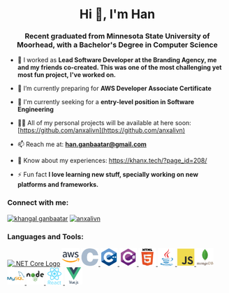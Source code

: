 <h1 align="center">Hi 👋, I'm Han</h1>
<h3 align="center">Recent graduated from Minnesota State University of Moorhead, with a Bachelor's Degree in Computer Science</h3>

- 🔭 I worked as **Lead Software Developer at the Branding Agency, me and my friends co-created. This was one of the most challenging yet most fun project, I've worked on.**

- 🌱 I’m currently preparing for **AWS Developer Associate Certificate**

- 👯 I'm currently seeking for a **entry-level position in Software Engineering**

- 👨‍💻 All of my personal projects will be available at here soon: [https://github.com/anxalivn](https://github.com/anxalivn)

- 📫 Reach me at: **han.ganbaatar@gmail.com**

- 📄 Know about my experiences: https://khanx.tech/?page_id=208/

- ⚡ Fun fact **I love learning new stuff, specially working on new platforms and frameworks.**

<h3 align="left">Connect with me:</h3>
<p align="left">
<a href="https://linkedin.com/in/khangal ganbaatar" target="blank"><img align="center" src="https://cdn.jsdelivr.net/npm/simple-icons@3.0.1/icons/linkedin.svg" alt="khangal ganbaatar" height="30" width="40" /></a>
<a href="https://instagram.com/anxalivn" target="blank"><img align="center" src="https://cdn.jsdelivr.net/npm/simple-icons@3.0.1/icons/instagram.svg" alt="anxalivn" height="30" width="40" /></a>
</p>

<h3 align="left">Languages and Tools:</h3>
<a title="Jason Groce, Public domain, via Wikimedia Commons" href="https://commons.wikimedia.org/wiki/File:.NET_Core_Logo.svg"><img width="40" height="40" alt=".NET Core Logo" src="https://upload.wikimedia.org/wikipedia/commons/thumb/e/ee/.NET_Core_Logo.svg/40.NET_Core_Logo.svg.png"></a> <img src="https://raw.githubusercontent.com/devicons/devicon/master/icons/amazonwebservices/amazonwebservices-original-wordmark.svg" alt="aws" width="40" height="40"/> </a> <a href="https://www.cprogramming.com/" target="_blank"> <img src="https://raw.githubusercontent.com/devicons/devicon/master/icons/c/c-original.svg" alt="c" width="40" height="40"/> </a> <a href="https://www.w3schools.com/cpp/" target="_blank"> <img src="https://raw.githubusercontent.com/devicons/devicon/master/icons/cplusplus/cplusplus-original.svg" alt="cplusplus" width="40" height="40"/> </a> <a href="https://www.w3schools.com/cs/" target="_blank"> <img src="https://raw.githubusercontent.com/devicons/devicon/master/icons/csharp/csharp-original.svg" alt="csharp" width="40" height="40"/> </a> <a href="https://www.w3.org/html/" target="_blank"> <img src="https://raw.githubusercontent.com/devicons/devicon/master/icons/html5/html5-original-wordmark.svg" alt="html5" width="40" height="40"/> </a> <a href="https://www.java.com" target="_blank"> <img src="https://raw.githubusercontent.com/devicons/devicon/master/icons/java/java-original.svg" alt="java" width="40" height="40"/> </a> <a href="https://developer.mozilla.org/en-US/docs/Web/JavaScript" target="_blank"> <img src="https://raw.githubusercontent.com/devicons/devicon/master/icons/javascript/javascript-original.svg" alt="javascript" width="40" height="40"/> </a> <a href="https://www.mongodb.com/" target="_blank"> <img src="https://raw.githubusercontent.com/devicons/devicon/master/icons/mongodb/mongodb-original-wordmark.svg" alt="mongodb" width="40" height="40"/> </a> <a href="https://www.mysql.com/" target="_blank"> <img src="https://raw.githubusercontent.com/devicons/devicon/master/icons/mysql/mysql-original-wordmark.svg" alt="mysql" width="40" height="40"/> </a> <a href="https://nodejs.org" target="_blank"> <img src="https://raw.githubusercontent.com/devicons/devicon/master/icons/nodejs/nodejs-original-wordmark.svg" alt="nodejs" width="40" height="40"/> </a> <a href="https://reactjs.org/" target="_blank"> <img src="https://raw.githubusercontent.com/devicons/devicon/master/icons/react/react-original-wordmark.svg" alt="react" width="40" height="40"/> </a> <a href="https://vuejs.org/" target="_blank"> <img src="https://raw.githubusercontent.com/devicons/devicon/master/icons/vuejs/vuejs-original-wordmark.svg" alt="vuejs" width="40" height="40"/> </a> </p>

